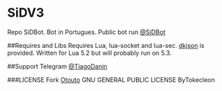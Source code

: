 # SiDV3
Repo SiDBot. Bot in Portugues.
Public bot run [@SiDBot](http://telegram.me/SiDBot)

##Requires and Libs
Requires Lua, lua-socket and lua-sec. 
[dkjson](http://github.com/LuaDist/dkjson/) is provided. 
Written for Lua 5.2 but will probably run on 5.3.

##Support
Telegram [@TiagoDanin](http://telegram.me/tiagodanin)

###LICENSE
Fork [Otouto](https://github.com/topkecleon/otouto)
GNU GENERAL PUBLIC LICENSE ByTokecleon

